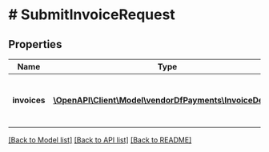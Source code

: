 # # SubmitInvoiceRequest

## Properties

Name | Type | Description | Notes
------------ | ------------- | ------------- | -------------
**invoices** | [**\OpenAPI\Client\Model\vendorDfPayments\InvoiceDetail[]**](InvoiceDetail.md) | An array of invoice details to be submitted. | [optional]

[[Back to Model list]](../../README.md#models) [[Back to API list]](../../README.md#endpoints) [[Back to README]](../../README.md)
